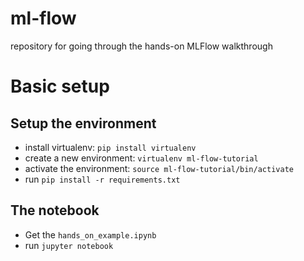 # ml-flow
repository for going through the hands-on MLFlow walkthrough

# Basic setup

## Setup the environment
  - install virtualenv: `pip install virtualenv`
  - create a new environment: `virtualenv ml-flow-tutorial`
  - activate the environment: `source ml-flow-tutorial/bin/activate`
  - run `pip install -r requirements.txt`

## The notebook
- Get the `hands_on_example.ipynb`
- run `jupyter notebook`
